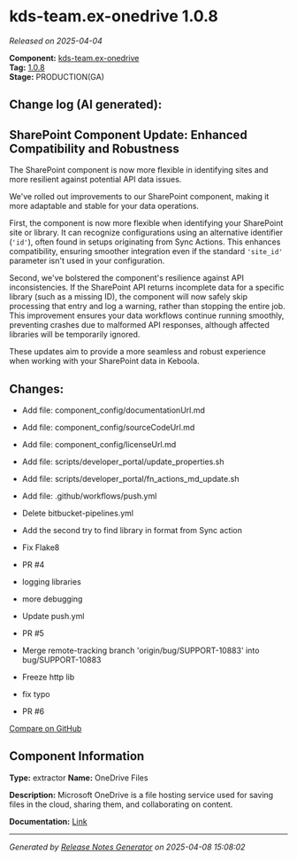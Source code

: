#  kds-team.ex-onedrive 1.0.8

_Released on 2025-04-04_

**Component:** [kds-team.ex-onedrive](https://github.com/keboola/component-onedrive)  
**Tag:** [1.0.8](https://github.com/keboola/component-onedrive/releases/tag/1.0.8)  
**Stage:** PRODUCTION(GA)


## Change log (AI generated):
## SharePoint Component Update: Enhanced Compatibility and Robustness
The SharePoint component is now more flexible in identifying sites and more resilient against potential API data issues.

We've rolled out improvements to our SharePoint component, making it more adaptable and stable for your data operations.

First, the component is now more flexible when identifying your SharePoint site or library. It can recognize configurations using an alternative identifier (`'id'`), often found in setups originating from Sync Actions. This enhances compatibility, ensuring smoother integration even if the standard `'site_id'` parameter isn't used in your configuration.

Second, we've bolstered the component's resilience against API inconsistencies. If the SharePoint API returns incomplete data for a specific library (such as a missing ID), the component will now safely skip processing that entry and log a warning, rather than stopping the entire job. This improvement ensures your data workflows continue running smoothly, preventing crashes due to malformed API responses, although affected libraries will be temporarily ignored.

These updates aim to provide a more seamless and robust experience when working with your SharePoint data in Keboola.



## Changes:



- Add file: component_config/documentationUrl.md 




- Add file: component_config/sourceCodeUrl.md 




- Add file: component_config/licenseUrl.md 




- Add file: scripts/developer_portal/update_properties.sh 




- Add file: scripts/developer_portal/fn_actions_md_update.sh 




- Add file: .github/workflows/push.yml 




- Delete bitbucket-pipelines.yml 








- Add the second try to find library in format from Sync action 




- Fix Flake8 




- PR #4 




- logging libraries 




- more debugging 




- Update push.yml 




- PR #5 








- Merge remote-tracking branch 'origin/bug/SUPPORT-10883' into bug/SUPPORT-10883 




- Freeze http lib 




- fix typo 




- PR #6 



[Compare on GitHub](https://github.com/keboola/component-onedrive/compare/1.0.7...1.0.8)



## Component Information
**Type:** extractor
**Name:** OneDrive Files

**Description:** Microsoft OneDrive is a file hosting service used for saving files in the cloud, sharing them, and collaborating on content.


**Documentation:** [Link](https://help.keboola.com/components/extractors/storage/onedrive-files/)



---
_Generated by [Release Notes Generator](https://github.com/keboola/release-notes-generator)
on 2025-04-08 15:08:02_